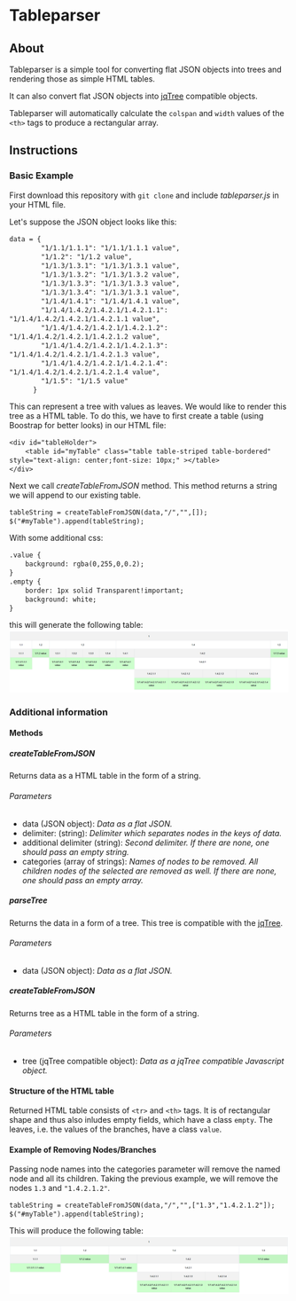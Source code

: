 # Tableparser

## About

Tableparser is a simple tool for converting flat JSON objects into trees and rendering those as simple HTML tables.

It can also convert flat JSON objects into [jqTree](https://mbraak.github.io/jqTree/) compatible objects. 

Tableparser will automatically calculate the `colspan` and `width` values of the `<th>` tags to produce a rectangular array.

## Instructions
### Basic Example

First download this repository with `git clone` and include *tableparser.js* in your HTML file.

Let's suppose the JSON object looks like this:
```
data = {
        "1/1.1/1.1.1": "1/1.1/1.1.1 value",
        "1/1.2": "1/1.2 value",
        "1/1.3/1.3.1": "1/1.3/1.3.1 value",
        "1/1.3/1.3.2": "1/1.3/1.3.2 value",
        "1/1.3/1.3.3": "1/1.3/1.3.3 value",
        "1/1.3/1.3.4": "1/1.3/1.3.1 value",
        "1/1.4/1.4.1": "1/1.4/1.4.1 value",
        "1/1.4/1.4.2/1.4.2.1/1.4.2.1.1": "1/1.4/1.4.2/1.4.2.1/1.4.2.1.1 value",
        "1/1.4/1.4.2/1.4.2.1/1.4.2.1.2": "1/1.4/1.4.2/1.4.2.1/1.4.2.1.2 value",
        "1/1.4/1.4.2/1.4.2.1/1.4.2.1.3": "1/1.4/1.4.2/1.4.2.1/1.4.2.1.3 value",
        "1/1.4/1.4.2/1.4.2.1/1.4.2.1.4": "1/1.4/1.4.2/1.4.2.1/1.4.2.1.4 value",
        "1/1.5": "1/1.5 value"
      }
```
This can represent a tree with values as leaves. We would like to render this tree as a HTML table. 
To do this, we have to first create a table (using Boostrap for better looks) in our HTML file:
```
<div id="tableHolder">
    <table id="myTable" class="table table-striped table-bordered" style="text-align: center;font-size: 10px;" ></table>
</div>
```
Next we call *createTableFromJSON* method. This method returns a string we will append to our existing table.
```
tableString = createTableFromJSON(data,"/","",[]);
$("#myTable").append(tableString);
```
With some additional css:
```
.value {
    background: rgba(0,255,0,0.2);
}
.empty {
    border: 1px solid Transparent!important;
    background: white;
}
```
this will generate the following table:
![](images/full.png?raw=true "Generated table")

### Additional information

#### Methods
##### createTableFromJSON
Returns data as a HTML table in the form of a string. 
###### Parameters
- data (JSON object): *Data as a flat JSON.*
- delimiter: (string): *Delimiter which separates nodes in the keys of data.*
- additional delimiter (string): *Second delimiter. If there are none, one should pass an empty string.*
- categories (array of strings): *Names of nodes to be removed. All children nodes of the selected are removed as well. If there are none, one should pass an empty array.*

##### parseTree
Returns the data in a form of a tree. This tree is compatible with the [jqTree](https://mbraak.github.io/jqTree/).
###### Parameters
- data (JSON object): *Data as a flat JSON.*

##### createTableFromJSON
Returns tree as a HTML table in the form of a string.
###### Parameters
- tree (jqTree compatible object): *Data as a jqTree compatible Javascript object.*

#### Structure of the HTML table
Returned HTML table consists of `<tr>` and `<th>` tags. It is of rectangular shape and thus also inludes empty fields, which have a class `empty`. The leaves, i.e. the values of the branches, have a class `value`.

#### Example of Removing Nodes/Branches
Passing node names into the categories parameter will remove the named node and all its children. Taking the previous example, we will remove the nodes `1.3` and `"1.4.2.1.2"`.
```
tableString = createTableFromJSON(data,"/","",["1.3","1.4.2.1.2"]);
$("#myTable").append(tableString);
```
This will produce the following table:
![](images/not-full.png?raw=true "Table with removed branches")
